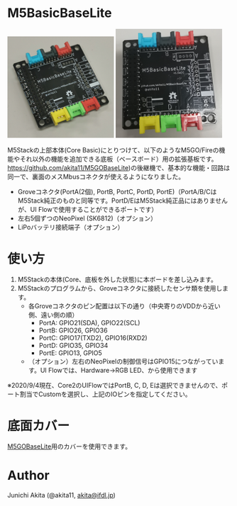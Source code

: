 # M5BasicBaseLite

<img src="https://github.com/akita11/M5BasicBaseLite/blob/master/M5BasicBaseLite1.jpg" width="240px">

<img src="https://github.com/akita11/M5BasicBaseLite/blob/master/M5BasicBaseLite2.jpg" width="240px">

M5Stackの上部本体(Core Basic)にとりつけて、以下のようなM5GO/Fireの機能やそれ以外の機能を追加できる底板（ベースボード）用の拡張基板です。https://github.com/akita11/M5GOBaseLite)の後継機で、基本的な機能・回路は同一で、裏面のメスMbusコネクタが使えるようになりました。
- Groveコネクタ(PortA(2個), PortB, PortC, PortD, PortE)（PortA/B/CはM5Stack純正のものと同等です。PortD/EはM5Stack純正品にはありませんが、UI Flowで使用することができるポートです）
- 左右5個ずつのNeoPixel (SK6812)（オプション）
- LiPoバッテリ接続端子（オプション）

# 使い方
1. M5Stackの本体(Core、底板を外した状態)に本ボードを差し込みます。
2. M5Stackのプログラムから、Groveコネクタに接続したセンサ類を使用します。
   - 各Groveコネクタのピン配置は以下の通り（中央寄りのVDDから近い側、遠い側の順）
     - PortA: GPIO21(SDA), GPIO22(SCL)
     - PortB: GPIO26, GPIO36
     - PortC: GPIO17(TXD2), GPIO16(RXD2)
     - PortD: GPIO35, GPIO34
     - PortE: GPIO13, GPIO5
   - （オプション）左右のNeoPixelの制御信号はGPIO15につながっています。UI Flowでは、Hardware→RGB LED、から使用できます

※2020/9/4現在、Core2のUIFlowではPortB, C, D, Eは選択できませんので、ポート割当でCustomを選択し、上記のIOピンを指定してください。

# 底面カバー

[M5GOBaseLite](https://github.com/akita11/M5GOBaseLite)用のカバーを使用できます。

# Author

Junichi Akita (@akita11, akita@ifdl.jp)
